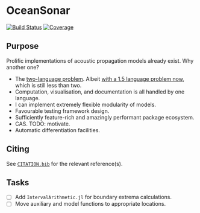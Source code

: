 # OceanSonar

[![Build Status](https://gitlab.com/aaronjkaw/OceanSonar.jl/badges/main/pipeline.svg)](https://gitlab.com/aaronjkaw/OceanSonar.jl/pipelines)
[![Coverage](https://gitlab.com/aaronjkaw/OceanSonar.jl/badges/main/coverage.svg)](https://gitlab.com/aaronjkaw/OceanSonar.jl/commits/main)

## Purpose

Prolific implementations of acoustic propagation models already exist. Why another one?

* The [two-language problem](https://scientificcoder.com/how-to-solve-the-two-language-problem). Albeit [with a 1.5 language problem now](https://www.youtube.com/watch?v=RUJFd-rEa0k), which is still less than two.
* Computation, visualisation, and documentation is all handled by one language.
* I can implement extremely flexible modularity of models.
* Favourable testing framework design.
* Sufficiently feature-rich and amazingly performant package ecosystem.
* CAS. TODO: motivate.
* Automatic differentiation facilities.

## Citing

See [`CITATION.bib`](CITATION.bib) for the relevant reference(s).

## Tasks

* [ ] Add `IntervalArithmetic.jl` for boundary extrema calculations.
* [ ] Move auxiliary and model functions to appropriate locations.
